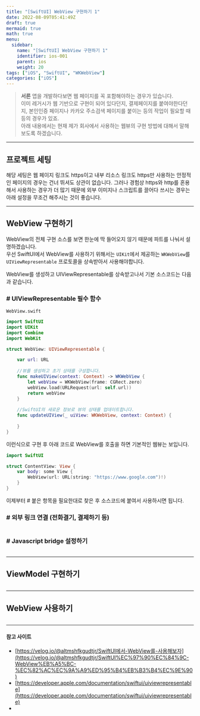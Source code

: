 ```yaml
---
title: "[SwiftUI] WebView 구현하기 1"
date: 2022-08-09T05:41:49Z
draft: true
mermaid: true
math: true
menu:
  sidebar:
    name: "[SwiftUI] WebView 구현하기 1"
    identifier: ios-001
    parent: ios
    weight: 20
tags: ["iOS", "SwiftUI", "WKWebView"]
categories: ["iOS"]
---
```


> **서론**
> 앱을 개발하다보면 웹 페이지를 꼭 포함해야하는 경우가 있습니다.\
> 이미 레거시가 웹 기반으로 구현이 되어 있다던지, 
> 결제페이지를 붙여야한다던지, 본인인증 페이지나 카카오 주소검색 페이지를 붙이는 등의 작업이 필요할 때 등의 경우가 있죠.\
> 아래 내용에서는 현재 제가 회사에서 사용하는 웹뷰의 구현 방법에 대해서 말해보도록 하겠습니다.

---
## 프로젝트 세팅
해당 세팅은 웹 페이지 링크도 https이고 내부 리소스 링크도 https만 사용하는 안정적인 페이지의 경우는 건너 뛰셔도 상관이 없습니다.
그러나 경험상 https와 http를 혼용해서 사용하는 경우가 더 많기 때문에 외부 이미지나 스크립트를 끌어다 쓰시는 경우는 아래 설정을 무조건 해주시는 것이 좋습니다.


---
## WebView 구현하기
WebView의 전체 구현 소스를 보면 한눈에 딱 들어오지 않기 때문에 파트를 나눠서 설명하겠습니다.\
우선 SwiftUI에서 WebView를 사용하기 위해서는 `UIKit`에서 제공하는 `WKWebView`를 
`UIViewRepresentable` 프로토콜을 상속받아서 사용해야합니다.

WebView를 생성하고 UIViewRepresentable를 상속받고나서 기본 소스코드는 다음과 같습니다.
### # UIViewRepresentable 필수 함수 
`WebView.swift`
```swift
import SwiftUI
import UIKit
import Combine
import WebKit

struct WebView: UIViewRepresentable {

    var url: URL
    
    //뷰를 생성하고 초기 상태를 구성합니다.
    func makeUIView(context: Context) -> WKWebView {
        let webView = WKWebView(frame: CGRect.zero)
        webView.load(URLRequest(url: self.url))
        return webView
    }
    
    //SwiftUI의 새로운 정보로 뷰의 상태를 업데이트합니다.
    func updateUIView(_ uiView: WKWebView, context: Context) {
        
    }
}
```
이런식으로 구현 후 아래 코드로 WebView를 호출을 하면 기본적인 웹뷰는 보입니다.
```swift
import SwiftUI

struct ContentView: View {
    var body: some View {
        WebView(url: URL(string: "https://www.google.com")!)
    }
}
```
이제부터 # 붙은 항목을 필요한대로 찾은 후 소스코드에 붙여서 사용하시면 됩니다.


### # 외부 링크 연결 (전화결기, 결제하기 등)
```swift
```
### # Javascript bridge 설정하기
```swift
```
---
## ViewModel 구현하기
```swift
```
---
## WebView 사용하기

```swift
```
---
#### 참고 사이트
* [https://velog.io/@altmshfkgudtjr/SwiftUI에서-WebView를-사용해보자](https://velog.io/@altmshfkgudtjr/SwiftUI%EC%97%90%EC%84%9C-WebView%EB%A5%BC-%EC%82%AC%EC%9A%A9%ED%95%B4%EB%B3%B4%EC%9E%90)
* [https://developer.apple.com/documentation/swiftui/uiviewrepresentable](https://developer.apple.com/documentation/swiftui/uiviewrepresentable)
* 